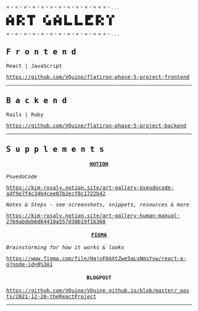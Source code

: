 = - = - = - = - = - = - = - = - = - = - = = = - . . .
 ```
 ▄▀▄ █▀▄ ▀█▀   ▄▀  ▄▀▄ █   █   ██▀ █▀▄ ▀▄▀ 
 █▀█ █▀▄  █    ▀▄█ █▀█ █▄▄ █▄▄ █▄▄ █▀▄  █ 
```
= - = - = - = - = - = - = - = - = - = - = = = - . . .
<!--- heading made @ : https://texteditor.com/multiline-text-art/ --->

<samp>
    
## F r o n t e n d

React | JavaScript 

https://github.com/VQuine/flatiron-phase-5-project-frontend

---

## B a c k e n d

Rails | Ruby 

https://github.com/VQuine/flatiron-phase-5-project-backend

---

## S u p p l e m e n t s
<h4 align="center">
    <a href="https://www.notion.so/">NOTION</a>
</h4>
    
*PsuedoCode*
  
https://kim-rosaly.notion.site/art-gallery-pseudocode-adf9e7f4c34b4cee87b2ecf0c1722b42  

*Notes & Steps - see screenshots, snippets, resources & more*
  
https://kim-rosaly.notion.site/art-gallery-human-manual-2769abdeb6d64410a557d38b19f1b368

<h4 align="center">
    <a href="https://www.figma.com/">FIGMA</a>
</h4>

*Brainstorming for how it works & looks*

https://www.figma.com/file/HajsFOAXtZwe5aLvNmsYsw/react-a-g?node-id=0%3A1
    
<h4 align="center">
    BLOGPOST
</h4>
    
https://github.com/VQuine/VQuine.github.io/blob/master/_posts/2021-12-20-theReactProject

---

</samp>
